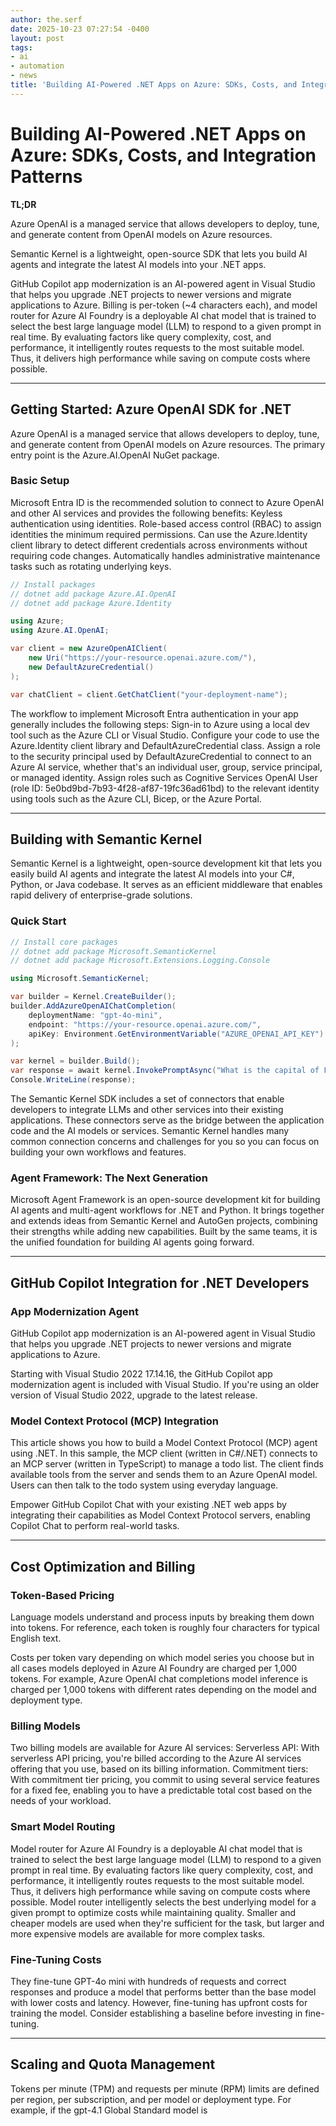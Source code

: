 ```yaml
---
author: the.serf
date: 2025-10-23 07:27:54 -0400
layout: post
tags:
- ai
- automation
- news
title: 'Building AI-Powered .NET Apps on Azure: SDKs, Costs, and Integration Patterns'
---
```

# Building AI-Powered .NET Apps on Azure: SDKs, Costs, and Integration Patterns

**TL;DR**


Azure OpenAI is a managed service that allows developers to deploy, tune, and generate content from OpenAI models on Azure resources.
 
Semantic Kernel is a lightweight, open-source SDK that lets you build AI agents and integrate the latest AI models into your .NET apps.
 
GitHub Copilot app modernization is an AI-powered agent in Visual Studio that helps you upgrade .NET projects to newer versions and migrate applications to Azure.
 Billing is per-token (~4 characters each), and 
model router for Azure AI Foundry is a deployable AI chat model that is trained to select the best large language model (LLM) to respond to a given prompt in real time. By evaluating factors like query complexity, cost, and performance, it intelligently routes requests to the most suitable model. Thus, it delivers high performance while saving on compute costs where possible.


---

## Getting Started: Azure OpenAI SDK for .NET


Azure OpenAI is a managed service that allows developers to deploy, tune, and generate content from OpenAI models on Azure resources.
 The primary entry point is the Azure.AI.OpenAI NuGet package.

### Basic Setup


Microsoft Entra ID is the recommended solution to connect to Azure OpenAI and other AI services and provides the following benefits: Keyless authentication using identities. Role-based access control (RBAC) to assign identities the minimum required permissions. Can use the Azure.Identity client library to detect different credentials across environments without requiring code changes. Automatically handles administrative maintenance tasks such as rotating underlying keys.


```csharp
// Install packages
// dotnet add package Azure.AI.OpenAI
// dotnet add package Azure.Identity

using Azure;
using Azure.AI.OpenAI;

var client = new AzureOpenAIClient(
    new Uri("https://your-resource.openai.azure.com/"),
    new DefaultAzureCredential()
);

var chatClient = client.GetChatClient("your-deployment-name");
```


The workflow to implement Microsoft Entra authentication in your app generally includes the following steps: Sign-in to Azure using a local dev tool such as the Azure CLI or Visual Studio. Configure your code to use the Azure.Identity client library and DefaultAzureCredential class. Assign a role to the security principal used by DefaultAzureCredential to connect to an Azure AI service, whether that's an individual user, group, service principal, or managed identity. Assign roles such as Cognitive Services OpenAI User (role ID: 5e0bd9bd-7b93-4f28-af87-19fc36ad61bd) to the relevant identity using tools such as the Azure CLI, Bicep, or the Azure Portal.


---

## Building with Semantic Kernel


Semantic Kernel is a lightweight, open-source development kit that lets you easily build AI agents and integrate the latest AI models into your C#, Python, or Java codebase. It serves as an efficient middleware that enables rapid delivery of enterprise-grade solutions.


### Quick Start

```csharp
// Install core packages
// dotnet add package Microsoft.SemanticKernel
// dotnet add package Microsoft.Extensions.Logging.Console

using Microsoft.SemanticKernel;

var builder = Kernel.CreateBuilder();
builder.AddAzureOpenAIChatCompletion(
    deploymentName: "gpt-4o-mini",
    endpoint: "https://your-resource.openai.azure.com/",
    apiKey: Environment.GetEnvironmentVariable("AZURE_OPENAI_API_KEY")
);

var kernel = builder.Build();
var response = await kernel.InvokePromptAsync("What is the capital of France?");
Console.WriteLine(response);
```


The Semantic Kernel SDK includes a set of connectors that enable developers to integrate LLMs and other services into their existing applications. These connectors serve as the bridge between the application code and the AI models or services. Semantic Kernel handles many common connection concerns and challenges for you so you can focus on building your own workflows and features.


### Agent Framework: The Next Generation


Microsoft Agent Framework is an open-source development kit for building AI agents and multi-agent workflows for .NET and Python. It brings together and extends ideas from Semantic Kernel and AutoGen projects, combining their strengths while adding new capabilities. Built by the same teams, it is the unified foundation for building AI agents going forward.


---

## GitHub Copilot Integration for .NET Developers

### App Modernization Agent


GitHub Copilot app modernization is an AI-powered agent in Visual Studio that helps you upgrade .NET projects to newer versions and migrate applications to Azure.
 
Starting with Visual Studio 2022 17.14.16, the GitHub Copilot app modernization agent is included with Visual Studio. If you're using an older version of Visual Studio 2022, upgrade to the latest release.


### Model Context Protocol (MCP) Integration


This article shows you how to build a Model Context Protocol (MCP) agent using .NET. In this sample, the MCP client (written in C#/.NET) connects to an MCP server (written in TypeScript) to manage a todo list. The client finds available tools from the server and sends them to an Azure OpenAI model. Users can then talk to the todo system using everyday language.



Empower GitHub Copilot Chat with your existing .NET web apps by integrating their capabilities as Model Context Protocol servers, enabling Copilot Chat to perform real-world tasks.


---

## Cost Optimization and Billing

### Token-Based Pricing


Language models understand and process inputs by breaking them down into tokens. For reference, each token is roughly four characters for typical English text.
 
Costs per token vary depending on which model series you choose but in all cases models deployed in Azure AI Foundry are charged per 1,000 tokens. For example, Azure OpenAI chat completions model inference is charged per 1,000 tokens with different rates depending on the model and deployment type.


### Billing Models


Two billing models are available for Azure AI services: Serverless API: With serverless API pricing, you're billed according to the Azure AI services offering that you use, based on its billing information. Commitment tiers: With commitment tier pricing, you commit to using several service features for a fixed fee, enabling you to have a predictable total cost based on the needs of your workload.


### Smart Model Routing


Model router for Azure AI Foundry is a deployable AI chat model that is trained to select the best large language model (LLM) to respond to a given prompt in real time. By evaluating factors like query complexity, cost, and performance, it intelligently routes requests to the most suitable model. Thus, it delivers high performance while saving on compute costs where possible. Model router intelligently selects the best underlying model for a given prompt to optimize costs while maintaining quality. Smaller and cheaper models are used when they're sufficient for the task, but larger and more expensive models are available for more complex tasks.


### Fine-Tuning Costs


They fine-tune GPT-4o mini with hundreds of requests and correct responses and produce a model that performs better than the base model with lower costs and latency.
 However, 
fine-tuning has upfront costs for training the model.
 Consider establishing a baseline before investing in fine-tuning.

---

## Scaling and Quota Management


Tokens per minute (TPM) and requests per minute (RPM) limits are defined per region, per subscription, and per model or deployment type. For example, if the gpt-4.1 Global Standard model is
